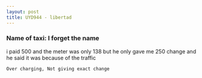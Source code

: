 ```yaml
---
layout: post
title: UYD944 - libertad
---
```


### Name of taxi: I forget the name

i paid 500 and the meter was only 138 but he only gave me 250 change and he said it was because of the traffic 

```Over charging, Not giving exact change```
